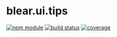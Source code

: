 # blear.ui.tips

[![npm module][npm-img]][npm-url]
[![build status][travis-img]][travis-url]
[![coverage][coveralls-img]][coveralls-url]

[travis-img]: https://img.shields.io/travis/blearjs/blear.ui.tips/master.svg?maxAge=2592000&style=flat-square
[travis-url]: https://travis-ci.org/blearjs/blear.ui.tips

[npm-img]: https://img.shields.io/npm/v/blear.ui.tips.svg?maxAge=2592000&style=flat-square
[npm-url]: https://www.npmjs.com/package/blear.ui.tips

[coveralls-img]: https://img.shields.io/coveralls/blearjs/blear.ui.tips/master.svg?maxAge=2592000&style=flat-square
[coveralls-url]: https://coveralls.io/github/blearjs/blear.ui.tips?branch=master

